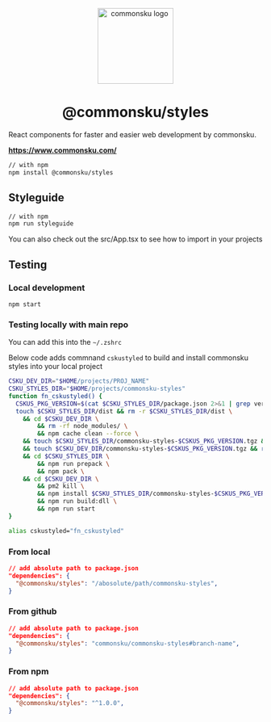 <p align="center">
  <a href="https://commonsku.com/" rel="noopener" target="_blank"><img width="150" src="https://www.commonsku.com/img/commonsku-logo.svg" alt="commonsku logo"></a></p>
</p>

<h1 align="center">@commonsku/styles</h1>
React components for faster and easier web development by commonsku.

**https://www.commonsku.com/**
```sh
// with npm
npm install @commonsku/styles
```

## Styleguide
```sh
// with npm
npm run styleguide
```

You can also check out the src/App.tsx to see how to import in your projects

## Testing
### Local development
```npm start```

### Testing locally with main repo

You can add this into the `~/.zshrc`

Below code adds commnand `cskustyled` to build and install commonsku styles into your local project

```bash
CSKU_DEV_DIR="$HOME/projects/PROJ_NAME"
CSKU_STYLES_DIR="$HOME/projects/commonsku-styles"
function fn_cskustyled() {
  CSKUS_PKG_VERSION=$(cat $CSKU_STYLES_DIR/package.json 2>&1 | grep version | head -1 | awk -F: '{ print $2 }' | sed 's/[",]//g' | tr -d '[[:space:]]')
  touch $CSKU_STYLES_DIR/dist && rm -r $CSKU_STYLES_DIR/dist \
    && cd $CSKU_DEV_DIR \
        && rm -rf node_modules/ \
        && npm cache clean --force \
    && touch $CSKU_STYLES_DIR/commonsku-styles-$CSKUS_PKG_VERSION.tgz && rm $CSKU_STYLES_DIR/commonsku-styles-$CSKUS_PKG_VERSION.tgz \
    && touch $CSKU_DEV_DIR/commonsku-styles-$CSKUS_PKG_VERSION.tgz && rm $CSKU_DEV_DIR/commonsku-styles-$CSKUS_PKG_VERSION.tgz \
    && cd $CSKU_STYLES_DIR \
        && npm run prepack \
        && npm pack \
    && cd $CSKU_DEV_DIR \
        && pm2 kill \
        && npm install $CSKU_STYLES_DIR/commonsku-styles-$CSKUS_PKG_VERSION.tgz \
        && npm run build:dll \
        && npm run start
}

alias cskustyled="fn_cskustyled"
```

### From local
```json
// add absolute path to package.json
"dependencies": {
  "@commonsku/styles": "/abosolute/path/commonsku-styles",
}
```
### From github
```json
// add absolute path to package.json
"dependencies": {
  "@commonsku/styles": "commonsku/commonsku-styles#branch-name",
}
```
### From npm 
```json
// add absolute path to package.json
"dependencies": {
  "@commonsku/styles": "^1.0.0",
}
```
